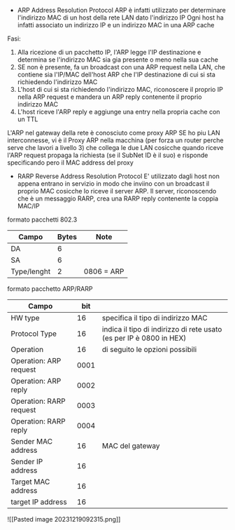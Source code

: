 - ARP Address Resolution Protocol 
ARP è infatti utilizzato per determinare l'indirizzo MAC di un host della rete LAN dato l'indirizzo IP
Ogni host ha infatti associato un indirizzo IP e un indirizzo MAC in una ARP cache

Fasi:
1. Alla ricezione di un pacchetto IP, l'ARP legge l'IP destinazione e determina se l'indirizzo MAC sia gia presente o meno nella sua cache 
2. SE non è presente, fa un broadcast con una ARP request nella LAN, che contiene sia l'IP/MAC dell'host ARP che l'IP destinazione di cui si sta richiedendo l'indirizzo MAC
3. L'host di cui si sta richiedendo l'indirizzo MAC, riconoscere il proprio IP nella ARP request e mandera un ARP reply contenente il proprio indirizzo MAC
4. L'host riceve l'ARP reply e aggiunge una entry nella propria cache con un TTL

L'ARP nel gateway della rete è conosciuto come proxy ARP
SE ho piu LAN interconnesse, vi è il Proxy ARP nella macchina (per forza un router perche serve che lavori a livello 3) che collega le due LAN cosicche quando riceve l'ARP request propaga la richiesta (se il SubNet ID è il suo) e risponde specificando pero il MAC address del proxy

- RARP Reverse Address Resolution Protocol 
E' utilizzato dagli host non appena entrano in servizio in modo che inviino con un broadcast il proprio MAC cosicche lo riceve il server ARP.
Il server, riconoscendo che è un messaggio RARP, crea una RARP reply contenente la coppia MAC/IP


formato pacchetti 802.3

| Campo            |  Bytes   | Note    |
| ----------- | --- | --- |
| DA          | 6   |     |
| SA          | 6   |     |
| Type/lenght | 2   | 0806 = ARP    |

formato pacchetto ARP/RARP

| Campo                   | bit  |                                                                     |
| ----------------------- | ---- | ------------------------------------------------------------------- |
| HW type                 | 16   | specifica il tipo di indirizzo MAC                                  |
| Protocol Type           | 16   | indica il tipo di indirizzo di rete usato (es per IP è 0800 in HEX) |
| Operation               | 16   | di seguito le opzioni possibili                                                                    |
| Operation: ARP request  | 0001 |                                                                     |
| Operation: ARP reply    | 0002 |                                                                     |
| Operation: RARP request | 0003 |                                                                     |
| Operation: RARP reply   | 0004 |                                                                     |
| Sender MAC address      | 16   | MAC del gateway                                                     |
| Sender IP address       | 16   |                                                                     |
| Target MAC address      | 16   |                                                                     |
| target IP address       | 16   |                                                                     |

![[Pasted image 20231219092315.png]]